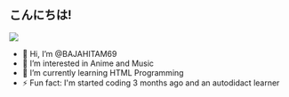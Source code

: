 <h2>こんにちは!</h2>
<img src="https://i.pinimg.com/originals/35/90/49/3590490948a35d8e7bebe5422e6d9f2a.gif">

- 👋 Hi, I’m @BAJAHITAM69
- 👀 I’m interested in Anime and Music
- 🌱 I’m currently learning HTML Programming
- ⚡ Fun fact: I'm started coding 3 months ago and an autodidact learner

